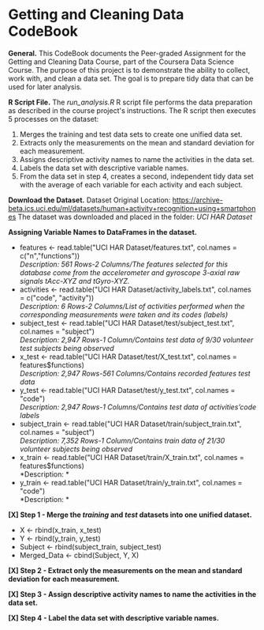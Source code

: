 # Getting and Cleaning Data CodeBook
**General.**  This CodeBook documents the Peer-graded Assignment for the Getting and Cleaning Data Course, part of the Coursera Data Science Course.
The purpose of this project is to demonstrate the ability to collect, work with, and clean a data set. The goal is to prepare tidy data that can 
be used for later analysis.

**R Script File.** The *run_analysis.R* R script file performs the data preparation as described in the course project's instructions.  The R script then
executes 5 processes on the dataset:
1.  Merges the training and test data sets to create one unified data set.
2.  Extracts only the measurements on the mean and standard deviation for each measurement. 
3.  Assigns descriptive activity names to name the activities in the data set.
4.  Labels the data set with descriptive variable names. 
5.  From the data set in step 4, creates a second, independent tidy data set with the average of each variable for each activity and each subject.

**Download the Dataset.**
Dataset Original Location:  https://archive-beta.ics.uci.edu/ml/datasets/human+activity+recognition+using+smartphones
The dataset was downloaded and placed in the folder:  *UCI HAR Dataset*

**Assigning Variable Names to DataFrames in the dataset.**
- features <- read.table("UCI HAR Dataset/features.txt", col.names = c("n","functions"))<br/>
*Description: 561 Rows-2 Columns/The features selected for this database come from the accelerometer and gyroscope 3-axial raw signals tAcc-XYZ and tGyro-XYZ.*
- activities <- read.table("UCI HAR Dataset/activity_labels.txt", col.names = c("code", "activity"))<br/>
*Description: 6 Rows-2 Columns/List of activities performed when the corresponding measurements were taken and its codes (labels)*
- subject_test <- read.table("UCI HAR Dataset/test/subject_test.txt", col.names = "subject") <br/>
*Description: 2,947 Rows-1 Column/Contains test data of 9/30 volunteer test subjects being observed*
- x_test <- read.table("UCI HAR Dataset/test/X_test.txt", col.names = features$functions) <br/>
*Description: 2,947 Rows-561 Columns/Contains recorded features test data*
- y_test <- read.table("UCI HAR Dataset/test/y_test.txt", col.names = "code") <br/>
*Description: 2,947 Rows-1 Columns/Contains test data of activities’code labels*
- subject_train <- read.table("UCI HAR Dataset/train/subject_train.txt", col.names = "subject") <br/>
*Description: 7,352 Rows-1 Column/Contains train data of 21/30 volunteer subjects being observed*
- x_train <- read.table("UCI HAR Dataset/train/X_train.txt", col.names = features$functions) <br/>
*Description: *
- y_train <- read.table("UCI HAR Dataset/train/y_train.txt", col.names = "code") <br/>
*Description: * 

 **[X] Step 1 - Merge the *training* and *test* datasets into one unified dataset.**
- X <- rbind(x_train, x_test)
- Y <- rbind(y_train, y_test)
- Subject <- rbind(subject_train, subject_test)
- Merged_Data <- cbind(Subject, Y, X)

 **[X] Step 2 - Extract only the measurements on the mean and standard deviation for each measurement.**
 
 
 **[X] Step 3 - Assign descriptive activity names to name the activities in the data set.**
 
 **[X] Step 4 - Label the data set with descriptive variable names.**
 
